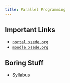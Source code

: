 ```yaml
---
title: Parallel Programming
---
```


## Important Links

* [``portal.xsede.org``](https://portal.xsede.org)
* [``moodle.xsede.org``](https://moodle.xsede.org)

## Boring Stuff

* [Syllabus](/pdf/classes/parp/parp-syllabus.pdf)
